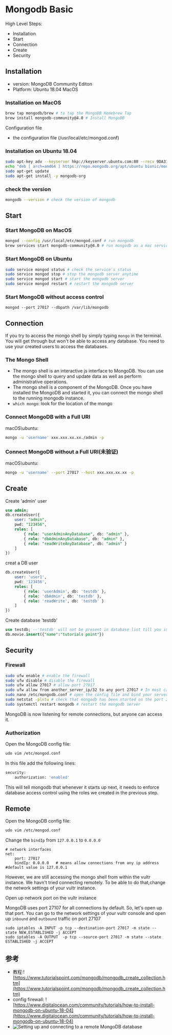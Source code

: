 # Mongodb Basic

High Level Steps:

- Installation
- Start
- Connection
- Create
- Security

## Installation

- version: MongoDB Community Editon
- Platform: Ubuntu 18.04 MacOS

### Installation on MacOS

```bash
brew tap mongodb/brew # to tap the MongoDB Homebrew Tap
brew install mongodb-community@4.0 # Install MongoDB
```

Configuration file

- the configuration file (/usr/local/etc/mongod.conf)


### Installation on Ubuntu 18.04

```bash
sudo apt-key adv --keyserver hkp://keyserver.ubuntu.com:80 --recv 9DA31620334BD75D9DCB49F368818C72E52529D4
echo "deb [ arch=amd64 ] https://repo.mongodb.org/apt/ubuntu bionic/mongodb-org/4.0 multiverse" | sudo tee /etc/apt/sources.list.d/mongodb-org-4.0.list
sudo apt-get update
sudo apt-get install -y mongodb-org

```

### check the version

```bash
mongodb --version # check the version of mongodb
```

## Start

### Start MongoDB on MacOS

```bash
mongod --config /usr/local/etc/mongod.conf # run mongodb
brew services start mongodb-community@4.0 # run mongodb as a mac service
```

### Start MongoDB on Ubuntu

```bash
sudo service mongod status # check the service's status
sudo service mongod stop # stop the mongodb server anytime
sudo service mongod start # start the mongodb server
sudo service mongod restart # restart the mongodb server
```

### Start MongoDB without access control
 
```base
mongod --port 27017 --dbpath /var/lib/mongodb
```

## Connection

If you try to access the mongo shell by simply typing `mongo` in the terminal. You will get through but won't be able to access any database. You need to use your created users to access the databases.

### The Mongo Shell

- The mongo shell is an interactive js interface to MongoDB. You can use the mongo shell to query and update data as well as perform administrative operations.
- The mongo shell is a component of the MongoDB. Once you have installed the MongoDB and started it, you can connect the mongo shell to  the running mongodb instance.
- `which mongo`: look for the location of the mongo 

### Connect MongoDB with a Full URI

macOS\ubuntu:

```bash
mongo -u 'username' xxx.xxx.xx.xx./admin -p
```

### Connect MongoDB without a Full URI(未验证)

macOS\ubuntu:

```bash
mongo -u 'username' --port 27017 --host xxx.xxx.xx.xx -p 
```

## Create

Create 'admin' user

```sql
use admin;
db.createUser({
    user: "admin",
    pwd: "123456",
    roles: [
        { role: "userAdminAnyDatabase", db: "admin" },
        { role: "dbAdminAnyDatabase", db: "admin" },
        { role: "readWriteAnyDatabase", db: "admin" }
    ]
})

```

creat a DB user

```sql
db.createUser({
    user: 'user1',
    pwd: '123456',
    roles: [
        { role: 'userAdmin', db: 'testdb' },
        { role: 'dbAdmin', db: 'testdb' },
        { role: 'readWrite', db: 'testdb' }
    ]
})
```

Create database 'testdb'

```sql
use testdb; --'testdb' will not be present in database list till you insert something into it. 
db.movie.insert({"name":"tutorials point"})
```

## Security

### Firewall

```bash
sudo ufw enable # enable the firewall
sudo ufw disable # disable the firewall
sudo ufw allow 27017 # allow port 27017
sudo ufw allow from another_server_ip/32 to any port 27017 # In most cases,MongoDB should be accessed from certain trusted server hosting an app. 27017:mongodb's port
sudo nano /etc/mongodb.conf # open the config file and bind your server ip: bind_ip = 127.0.0.1,server_ip
sudo netstat -plntu # check that mongodb has been started on the port 27017
sudo systemctl restart mongodb # restart the mongodb server

```
MongoDB is now listening for remote connections, but anyone can access it. 

### Authorization

Open the MongoDB config file:

```bash
udo vim /etc/mongod.conf
```

In this file add the following lines:

```bash
security:
    authorization: 'enabled'
```

This will tell mongodb that whenever it starts up next, it needs to enforce database access control using the roles we created in the previous step.

## Remote

Open the MongoDB config file:

```bash
udo vim /etc/mongod.conf
```

Change the `bindIp` from `127.0.0.1` to `0.0.0.0`

```
# network interfaces
net:
    port: 27017
    bindIp: 0.0.0.0   # means allow connections from any ip address #default value is 127.0.0.1 
```

However, we are still accessing the mongo shell from within the vultr instance. We havn't tried connecting remotely. To be able to do that,change the network settings of your vultr instance.

Open up network port on the vultr instance

MongoDB uses port 27107 for all connections by default.
So, let's open up that port. You can go to the network settings of your vultr console and 
open up `inbound` and `outbound` traffic on port 27107

```
sudo iptables -A INPUT -p tcp --destination-port 27017 -m state --state NEW,ESTABLISHED -j ACCEPT
sudo iptables -A OUTPUT  -p tcp --source-port 27017 -m state --state ESTABLISHED -j ACCEPT
```

## 参考

- 教程:![https://www.tutorialspoint.com/mongodb/mongodb_create_collection.htm](https://www.tutorialspoint.com/mongodb/mongodb_create_collection.htm)
- config firewall: ![https://www.digitalocean.com/community/tutorials/how-to-install-mongodb-on-ubuntu-18-04](https://www.digitalocean.com/community/tutorials/how-to-install-mongodb-on-ubuntu-18-04)
- ![Setting up and connecting to a remote MongoDB database](https://medium.com/founding-ithaka/setting-up-and-connecting-to-a-remote-mongodb-database-5df754a4da89)